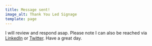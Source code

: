 ```yaml
---
title: Message sent!
image_alt: Thank You Led Signage
template: page
---
```

I will review and respond asap. Please note I can also be reached via [LinkedIn](https://www.linkedin.com/in/holaphil/) or [Twitter](https://twitter.com/holaphil). Have a great day.
